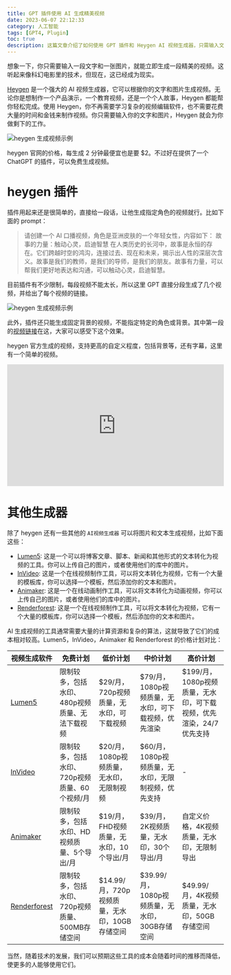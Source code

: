 ```yaml
---
title: GPT 插件使用 AI 生成精美视频
date: 2023-06-07 22:12:33
category: 人工智能
tags: [GPT4, Plugin]  
toc: true
description: 这篇文章介绍了如何使用 GPT 插件和 Heygen AI 视频生成器，只需输入文字和图片，就能生成精美的视频。文章还详细比较了其他视频生成工具，如 Lumen5、InVideo、Animaker 和 Renderforest，以及它们的价格计划。无论你是想制作产品演示、教育视频还是个人故事，这些工具都能帮你轻松完成。随着技术的发展，这些工具的成本预期会降低，使更多的人能够使用它们。
---
```


想象一下，你只需要输入一段文字和一张图片，就能立即生成一段精美的视频。这听起来像科幻电影里的技术，但现在，这已经成为现实。

[Heygen](https://app.heygen.com/home) 是一个强大的 AI 视频生成器，它可以根据你的文字和图片生成视频。无论你是想制作一个产品演示，一个教育视频，还是一个个人故事，Heygen 都能帮你轻松完成。使用 Heygen，你不再需要学习复杂的视频编辑软件，也不需要花费大量的时间和金钱来制作视频。你只需要输入你的文字和图片，Heygen 就会为你做剩下的工作。

![heygen 生成视频示例](https://slefboot-1251736664.cos.ap-beijing.myqcloud.com/20230607_gpt4_heygen_video.png)

<!--more-->

heygen 官网的价格，每生成 2 分钟最便宜也是要 $2。不过好在提供了一个 ChatGPT 的插件，可以免费生成视频。

# heygen 插件

插件用起来还是很简单的，直接给一段话，让他生成指定角色的视频就行。比如下面的 prompt：

> 请创建一个 AI 口播视频，角色是亚洲皮肤的一个年轻女性，内容如下：
> 故事的力量：触动心灵，启迪智慧
> 在人类历史的长河中，故事是永恒的存在。它们跨越时空的鸿沟，连接过去、现在和未来，揭示出人性的深层次含义。故事是我们的教师，是我们的导师，是我们的朋友。故事有力量，可以帮我们更好地表达和沟通，可以触动心灵，启迪智慧。

目前插件有不少限制，每段视频不能太长，所以这里 GPT 直接分段生成了几个视频，并给出了每个视频的链接。

![heygen 生成视频示例](https://slefboot-1251736664.cos.ap-beijing.myqcloud.com/20230607_gpt4_heygen_video_2.png)

此外，插件还只能生成固定背景的视频，不能指定特定的角色或背景。其中第一段的[视频链接](https://app.heygen.com/share/a74a4731cea14631bd05469d92c07649?sid=openai-plugin)在这，大家可以感受下这个效果。

heygen 官方生成的视频，支持更高的自定义程度，包括背景等，还有字幕，这里有一个简单的视频。

<div style="position: relative; padding-bottom: 56.25%; height: 0; overflow: hidden;">
  <iframe style="position: absolute; top:0; left: 0; width: 100%; height: 100%;" src="https://app.heygen.com/embeds/ede2ffb6805f4b7da2bde80f5440e315" title="HeyGen video player" frameborder="0" allow="encrypted-media; fullscreen;" allowfullscreen></iframe>
</div>

# 其他生成器

除了 heygen 还有一些其他的 `AI视频生成器` 可以将图片和文本生成视频，比如下面这些：

- [Lumen5](https://www.lumen5.com/): 这是一个可以将博客文章、脚本、新闻和其他形式的文本转化为视频的工具。你可以上传自己的图片，或者使用他们的库中的图片。
- [InVideo](https://invideo.io/): 这是一个在线视频制作工具，可以将文本转化为视频，它有一个大量的模板库，你可以选择一个模板，然后添加你的文本和图片。
- [Animaker](https://www.animaker.com/): 这是一个在线动画制作工具，可以将文本转化为动画视频，你可以上传自己的图片，或者使用他们的库中的图片。
- [Renderforest](https://www.renderforest.com/): 这是一个在线视频制作工具，可以将文本转化为视频，它有一个大量的模板库，你可以选择一个模板，然后添加你的文本和图片。

AI 生成视频的工具通常需要大量的计算资源和复杂的算法，这就导致了它们的成本相对较高。Lumen5，InVideo，Animaker 和 Renderforest 的价格计划对比：

| 视频生成软件 | 免费计划 | 低价计划 | 中价计划 | 高价计划 |
| --- | --- | --- | --- | --- |
| [Lumen5](https://www.lumen5.com/pricing/) | 限制较多，包括水印、480p视频质量、无法下载视频 | $29/月，720p视频质量，无水印，可下载视频 | $79/月，1080p视频质量，无水印，可下载视频，优先渲染 | $199/月，1080p视频质量，无水印，可下载视频，优先渲染，24/7优先支持 |
| [InVideo](https://invideo.io/pricing) | 限制较多，包括水印、720p视频质量、60个视频/月 | $20/月，1080p视频质量，无水印，无限制视频 | $60/月，1080p视频质量，无水印，无限制视频，优先支持 | - |
| [Animaker](https://www.animaker.com/pricing) | 限制较多，包括水印、HD视频质量、5个导出/月 | $19/月，FHD视频质量，无水印，10个导出/月 | $39/月，2K视频质量，无水印，30个导出/月 | 自定义价格，4K视频质量，无水印，无限制导出 |
| [Renderforest](https://www.renderforest.com/pricing) | 限制较多，包括水印、720p视频质量、500MB存储空间 | $14.99/月，720p视频质量，无水印，10GB存储空间 | $39.99/月，1080p视频质量，无水印，30GB存储空间 | $49.99/月，4K视频质量，无水印，50GB存储空间 |

当然，随着技术的发展，我们可以预期这些工具的成本会随着时间的推移而降低，使更多的人能够使用它们。